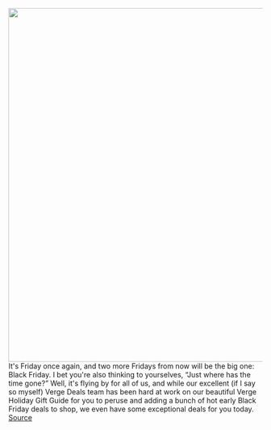 <img src='https://cdn.vox-cdn.com/thumbor/60v8OC6FcA9keC4w8inwGJBmOwQ=/0x0:1512x713/1200x800/filters:focal(617x248:857x488)/cdn.vox-cdn.com/uploads/chorus_image/image/70132181/nestlearningthermo_screenshot.0.png' width='700px' /><br/>
It's Friday once again, and two more Fridays from now will be the big one: Black Friday. I bet you're also thinking to yourselves, “Just where has the time gone?” Well, it's flying by for all of us, and while our excellent (if I say so myself) Verge Deals team has been hard at work on our beautiful Verge Holiday Gift Guide for you to peruse and adding a bunch of hot early Black Friday deals to shop, we even have some exceptional deals for you today.
<a href='https://www.theverge.com/good-deals/2021/11/12/22776977/google-nest-learning-thermostat-oneplus-buds-pro-xbox-headset-mic-deal-sale'> Source <a/>